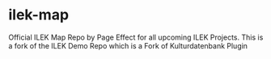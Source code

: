 # ilek-map
Official ILEK Map Repo by Page Effect for all upcoming ILEK Projects. This is a fork of the ILEK Demo Repo which is a Fork of Kulturdatenbank Plugin
